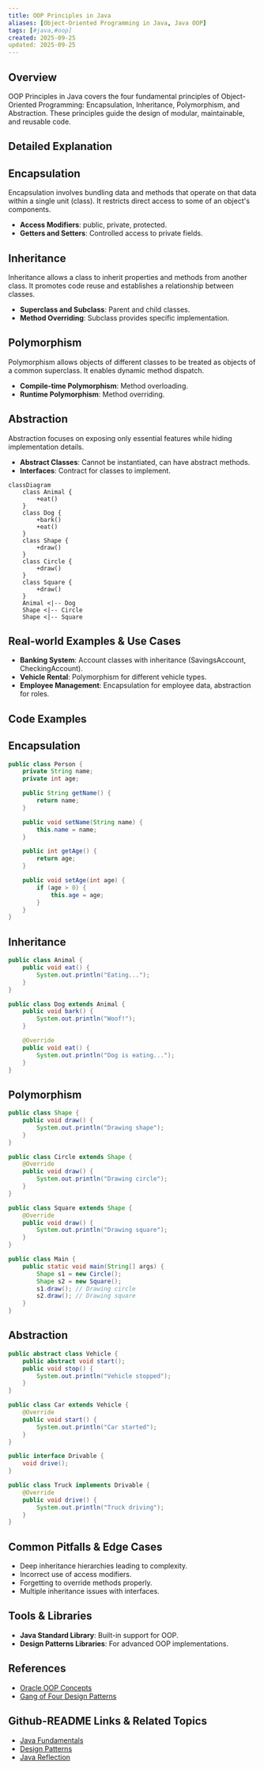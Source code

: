 ```yaml
---
title: OOP Principles in Java
aliases: [Object-Oriented Programming in Java, Java OOP]
tags: [#java,#oop]
created: 2025-09-25
updated: 2025-09-25
---
```


## Overview

OOP Principles in Java covers the four fundamental principles of Object-Oriented Programming: Encapsulation, Inheritance, Polymorphism, and Abstraction. These principles guide the design of modular, maintainable, and reusable code.

## Detailed Explanation

## Encapsulation

Encapsulation involves bundling data and methods that operate on that data within a single unit (class). It restricts direct access to some of an object's components.

- **Access Modifiers**: public, private, protected.
- **Getters and Setters**: Controlled access to private fields.

## Inheritance

Inheritance allows a class to inherit properties and methods from another class. It promotes code reuse and establishes a relationship between classes.

- **Superclass and Subclass**: Parent and child classes.
- **Method Overriding**: Subclass provides specific implementation.

## Polymorphism

Polymorphism allows objects of different classes to be treated as objects of a common superclass. It enables dynamic method dispatch.

- **Compile-time Polymorphism**: Method overloading.
- **Runtime Polymorphism**: Method overriding.

## Abstraction

Abstraction focuses on exposing only essential features while hiding implementation details.

- **Abstract Classes**: Cannot be instantiated, can have abstract methods.
- **Interfaces**: Contract for classes to implement.

```mermaid
classDiagram
    class Animal {
        +eat()
    }
    class Dog {
        +bark()
        +eat()
    }
    class Shape {
        +draw()
    }
    class Circle {
        +draw()
    }
    class Square {
        +draw()
    }
    Animal <|-- Dog
    Shape <|-- Circle
    Shape <|-- Square
```

## Real-world Examples & Use Cases

- **Banking System**: Account classes with inheritance (SavingsAccount, CheckingAccount).
- **Vehicle Rental**: Polymorphism for different vehicle types.
- **Employee Management**: Encapsulation for employee data, abstraction for roles.

## Code Examples

## Encapsulation

```java
public class Person {
    private String name;
    private int age;

    public String getName() {
        return name;
    }

    public void setName(String name) {
        this.name = name;
    }

    public int getAge() {
        return age;
    }

    public void setAge(int age) {
        if (age > 0) {
            this.age = age;
        }
    }
}
```

## Inheritance

```java
public class Animal {
    public void eat() {
        System.out.println("Eating...");
    }
}

public class Dog extends Animal {
    public void bark() {
        System.out.println("Woof!");
    }

    @Override
    public void eat() {
        System.out.println("Dog is eating...");
    }
}
```

## Polymorphism

```java
public class Shape {
    public void draw() {
        System.out.println("Drawing shape");
    }
}

public class Circle extends Shape {
    @Override
    public void draw() {
        System.out.println("Drawing circle");
    }
}

public class Square extends Shape {
    @Override
    public void draw() {
        System.out.println("Drawing square");
    }
}

public class Main {
    public static void main(String[] args) {
        Shape s1 = new Circle();
        Shape s2 = new Square();
        s1.draw(); // Drawing circle
        s2.draw(); // Drawing square
    }
}
```

## Abstraction

```java
public abstract class Vehicle {
    public abstract void start();
    public void stop() {
        System.out.println("Vehicle stopped");
    }
}

public class Car extends Vehicle {
    @Override
    public void start() {
        System.out.println("Car started");
    }
}

public interface Drivable {
    void drive();
}

public class Truck implements Drivable {
    @Override
    public void drive() {
        System.out.println("Truck driving");
    }
}
```

## Common Pitfalls & Edge Cases

- Deep inheritance hierarchies leading to complexity.
- Incorrect use of access modifiers.
- Forgetting to override methods properly.
- Multiple inheritance issues with interfaces.

## Tools & Libraries

- **Java Standard Library**: Built-in support for OOP.
- **Design Patterns Libraries**: For advanced OOP implementations.

## References

- [Oracle OOP Concepts](https://docs.oracle.com/javase/tutorial/java/concepts/)
- [Gang of Four Design Patterns](https://en.wikipedia.org/wiki/Design_Patterns)

## Github-README Links & Related Topics

- [Java Fundamentals](../java-fundamentals/README.md)
- [Design Patterns](../design-patterns/README.md)
- [Java Reflection](../java-reflection/README.md)